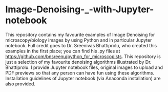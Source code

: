 # Image-Denoising-_-with-Jupyter-notebook
This repository contains my favourite examples of Image Denoising for microscopy/biology images by using Python and in particular Jupyter notebook. Full credit goes to Dr. Sreenivas Bhattiprolu, who created this examples in the first place; you can find his .py files at https://github.com/bnsreenu/python_for_microscopists. This repository is just a selection of my favourite denoising algorithms illustrated by Dr. Bhattiprolu. I provide Jupyter notebook files, original images to upload and PDF previews so that any person can have fun using these algorithms. Installation guidelines of Jupyter notebook (via Anaconda installation) are also provided.

